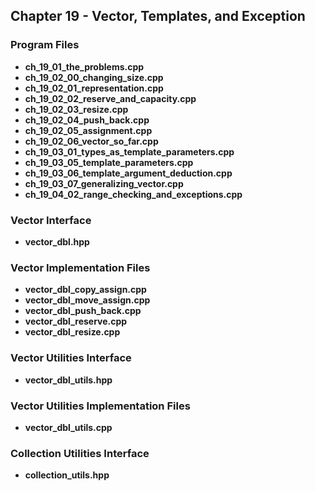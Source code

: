 ## Chapter 19 - Vector, Templates, and Exception

### Program Files
* **ch_19_01_the_problems.cpp**
* **ch_19_02_00_changing_size.cpp**
* **ch_19_02_01_representation.cpp**
* **ch_19_02_02_reserve_and_capacity.cpp**
* **ch_19_02_03_resize.cpp**
* **ch_19_02_04_push_back.cpp**
* **ch_19_02_05_assignment.cpp**
* **ch_19_02_06_vector_so_far.cpp**
* **ch_19_03_01_types_as_template_parameters.cpp**
* **ch_19_03_05_template_parameters.cpp**
* **ch_19_03_06_template_argument_deduction.cpp**
* **ch_19_03_07_generalizing_vector.cpp**
* **ch_19_04_02_range_checking_and_exceptions.cpp** 

### Vector Interface
* **vector_dbl.hpp**

### Vector Implementation Files
* **vector_dbl_copy_assign.cpp**
* **vector_dbl_move_assign.cpp**
* **vector_dbl_push_back.cpp**
* **vector_dbl_reserve.cpp**
* **vector_dbl_resize.cpp**

### Vector Utilities Interface
* **vector_dbl_utils.hpp**

### Vector Utilities Implementation Files
* **vector_dbl_utils.cpp**

### Collection Utilities Interface
* **collection_utils.hpp**

